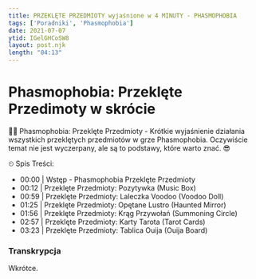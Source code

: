 ```yaml
---
title: PRZEKLĘTE PRZEDMIOTY wyjaśnione w 4 MINUTY - PHASMOPHOBIA
tags: ['Poradniki', 'Phasmophobia']
date: 2021-07-07
ytid: IGelGHCoSW8
layout: post.njk
length: "04:13"
---
```


# Phasmophobia: Przeklęte Przedimoty w skrócie

👋😊 Phasmophobia: Przeklęte Przedmioty - Krótkie wyjaśnienie działania wszystkich przeklętych przedmiotów w grze Phasmophobia. Oczywiście temat nie jest wyczerpany, ale są to podstawy, które warto znać. 😎

⏲ Spis Treści:
- 00:00 | Wstęp - Phasmophobia Przeklęte Przedmioty
- 00:12 | Przeklęte Przedmioty: Pozytywka (Music Box)
- 00:59 | Przeklęte Przedmioty: Laleczka Voodoo (Voodoo Doll)
- 01:25 | Przeklęte Przedmioty: Opętane Lustro (Haunted Mirror)
- 01:56 | Przeklęte Przedmioty: Krąg Przywołań (Summoning Circle)
- 02:57 | Przeklęte Przedmioty: Karty Tarota (Tarot Cards)
- 03:23 | Przeklęte Przedmioty: Tablica Ouija (Ouija Board)


<h3 id="transkrypcja">Transkrypcja</h3>
Wkrótce.
